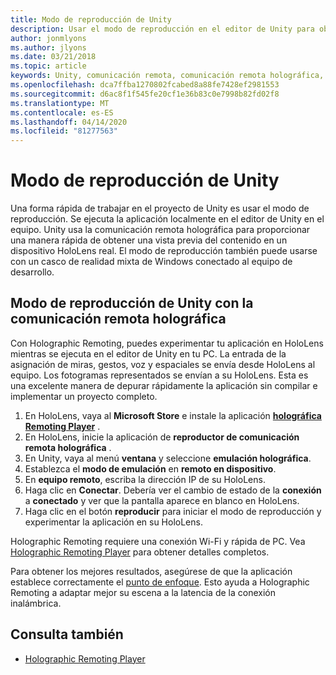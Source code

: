 ```yaml
---
title: Modo de reproducción de Unity
description: Usar el modo de reproducción en el editor de Unity para obtener una vista previa de los cambios en un dispositivo sin necesidad de implementar una aplicación.
author: jonmlyons
ms.author: jlyons
ms.date: 03/21/2018
ms.topic: article
keywords: Unity, comunicación remota, comunicación remota holográfica, reproductor remoto Holographic
ms.openlocfilehash: dca7ffba1270802fcabed8a88fe7428ef2981553
ms.sourcegitcommit: d6ac8f1f545fe20cf1e36b83c0e7998b82fd02f8
ms.translationtype: MT
ms.contentlocale: es-ES
ms.lasthandoff: 04/14/2020
ms.locfileid: "81277563"
---
```

# <a name="unity-play-mode"></a>Modo de reproducción de Unity

Una forma rápida de trabajar en el proyecto de Unity es usar el modo de reproducción. Se ejecuta la aplicación localmente en el editor de Unity en el equipo. Unity usa la comunicación remota holográfica para proporcionar una manera rápida de obtener una vista previa del contenido en un dispositivo HoloLens real. El modo de reproducción también puede usarse con un casco de realidad mixta de Windows conectado al equipo de desarrollo.

## <a name="unity-play-mode-with-holographic-remoting"></a>Modo de reproducción de Unity con la comunicación remota holográfica

Con Holographic Remoting, puedes experimentar tu aplicación en HoloLens mientras se ejecuta en el editor de Unity en tu PC. La entrada de la asignación de miras, gestos, voz y espaciales se envía desde HoloLens al equipo. Los fotogramas representados se envían a su HoloLens. Esta es una excelente manera de depurar rápidamente la aplicación sin compilar e implementar un proyecto completo.
1. En HoloLens, vaya al **Microsoft Store** e instale la aplicación **[holográfica Remoting Player](https://www.microsoft.com/store/p/holographic-remoting-player/9nblggh4sv40)** .
2. En HoloLens, inicie la aplicación de **reproductor de comunicación remota holográfica** .
3. En Unity, vaya al menú **ventana** y seleccione **emulación holográfica**.
4. Establezca el **modo de emulación** en **remoto en dispositivo**.
5. En **equipo remoto**, escriba la dirección IP de su HoloLens.
6. Haga clic en **Conectar**. Debería ver el cambio de estado de la **conexión** a **conectado** y ver que la pantalla aparece en blanco en HoloLens.
7. Haga clic en el botón **reproducir** para iniciar el modo de reproducción y experimentar la aplicación en su HoloLens.

Holographic Remoting requiere una conexión Wi-Fi y rápida de PC. Vea [Holographic Remoting Player](holographic-remoting-player.md) para obtener detalles completos.

Para obtener los mejores resultados, asegúrese de que la aplicación establece correctamente el [punto de enfoque](focus-point-in-unity.md). Esto ayuda a Holographic Remoting a adaptar mejor su escena a la latencia de la conexión inalámbrica.

## <a name="see-also"></a>Consulta también
* [Holographic Remoting Player](holographic-remoting-player.md)
